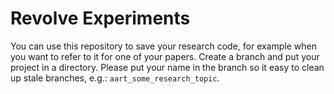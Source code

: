 # Revolve Experiments
You can use this repository to save your research code, for example when you want to refer to it for one of your papers.
Create a branch and put your project in a directory.
Please put your name in the branch so it easy to clean up stale branches, e.g.: `aart_some_research_topic`.
